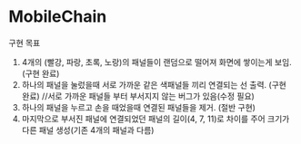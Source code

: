 # MobileChain
구현 목표
1. 4개의 (빨강, 파랑, 초록, 노랑)의 패널들이 랜덤으로 떨어져 화면에 쌓이는게 보임. (구현 완료)
2. 하나의 패널을 눌렀을때 서로 가까운 같은 색패널들 끼리 연결되는 선 출력. (구현 완료)
   //서로 가까운 패널들 부터 부서지지 않는 버그가 있음(수정 필요)
3. 하나의 패널을 누르고 손을 때었을때 연결된 패널들을 제거. (절반 구현)
4. 마지막으로 부서진 패널에 연결되었던 패널의 길이(4, 7, 11)로 차이를 주어 크기가 다른 패널 생성(기존 4개의 패널과 다름)
